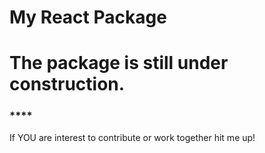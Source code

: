 ### <h1>My React Package</h1>

<h1>
    The package is still under construction.
</h1>

### \*\*\*\*

<p>If YOU are interest to contribute or work together hit me up!</p>
